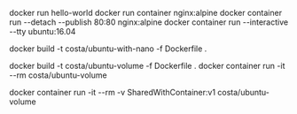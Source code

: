 docker run hello-world
docker run container nginx:alpine
docker container run --detach --publish 80:80 nginx:alpine
docker container run --interactive --tty ubuntu:16.04

docker build -t costa/ubuntu-with-nano -f Dockerfile .

docker build -t costa/ubuntu-volume -f Dockerfile .
docker container run -it --rm costa/ubuntu-volume

docker container run -it --rm -v SharedWithContainer:v1 costa/ubuntu-volume